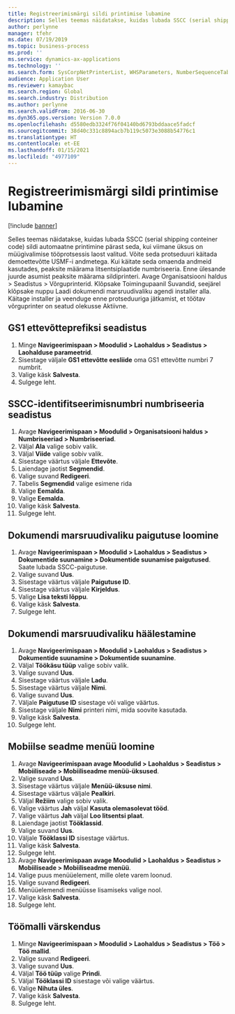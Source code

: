 ```yaml
---
title: Registreerimismärgi sildi printimise lubamine
description: Selles teemas näidatakse, kuidas lubada SSCC (serial shipping conteiner code) sildi automaatne printimine pärast seda, kui viimane üksus on müügivalimise tööprotsessis laost valitud.
author: perlynne
manager: tfehr
ms.date: 07/19/2019
ms.topic: business-process
ms.prod: ''
ms.service: dynamics-ax-applications
ms.technology: ''
ms.search.form: SysCorpNetPrinterList, WHSParameters, NumberSequenceTableListPage, NumberSequenceDetails, WHSDocumentRoutingLayout, WHSDocumentRouting, WHSRFMenuItem, WHSRFMenu, WHSWorkTemplateTable, WHSLicensePlateLabelBuildConfig, WHSLicensePlateLabel
audience: Application User
ms.reviewer: kamaybac
ms.search.region: Global
ms.search.industry: Distribution
ms.author: perlynne
ms.search.validFrom: 2016-06-30
ms.dyn365.ops.version: Version 7.0.0
ms.openlocfilehash: d5580edb3324f76f04140bd6793bddaace5fadcf
ms.sourcegitcommit: 38d40c331c8894acb7b119c5073e3088b54776c1
ms.translationtype: HT
ms.contentlocale: et-EE
ms.lasthandoff: 01/15/2021
ms.locfileid: "4977109"
---
```

# <a name="enable-license-plate-label-printing"></a>Registreerimismärgi sildi printimise lubamine

[!include [banner](../../includes/banner.md)]

Selles teemas näidatakse, kuidas lubada SSCC (serial shipping conteiner code) sildi automaatne printimine pärast seda, kui viimane üksus on müügivalimise tööprotsessis laost valitud. Võite seda protseduuri käitada demoettevõtte USMF-i andmetega. Kui käitate seda omaenda andmeid kasutades, peaksite määrama litsentsiplaatide numbriseeria. Enne ülesande juurde asumist peaksite määrama sildiprinteri. Avage Organisatsiooni haldus > Seadistus > Võrguprinterid. Klõpsake Toimingupaanil Suvandid, seejärel klõpsake nuppu Laadi dokumendi marsruudivaliku agendi installer alla. Käitage installer ja veenduge enne protseduuriga jätkamist, et töötav võrguprinter on seatud olekusse Aktiivne.


## <a name="set-up-the-gs1-company-prefix"></a>GS1 ettevõtteprefiksi seadistus
1. Minge **Navigeerimispaan > Moodulid > Laohaldus > Seadistus > Laohalduse parameetrid**.
2. Sisestage väljale **GS1 ettevõtte eesliide** oma GS1 ettevõtte numbri 7 numbrit.
3. Valige käsk **Salvesta**.
4. Sulgege leht.

## <a name="setup-the-sscc-license-plate-number-sequence"></a>SSCC-identifitseerimisnumbri numbriseeria seadistus
1. Avage **Navigeerimispaan > Moodulid > Organisatsiooni haldus > Numbriseeriad > Numbriseeriad**.
2. Väljal **Ala** valige sobiv valik.
3. Väljal **Viide** valige sobiv valik.
4. Sisestage väärtus väljale **Ettevõte**.
5. Laiendage jaotist **Segmendid**.
6. Valige suvand **Redigeeri**.
7. Tabelis **Segmendid** valige esimene rida
8. Valige **Eemalda**.
9. Valige **Eemalda**.
10. Valige käsk **Salvesta**.
11. Sulgege leht.

## <a name="create-the-document-route-layout"></a>Dokumendi marsruudivaliku paigutuse loomine
1. Avage **Navigeerimispaan > Moodulid > Laohaldus > Seadistus > Dokumentide suunamine > Dokumentide suunamise paigutused**. Saate lubada SSCC-paigutuse.  
2. Valige suvand **Uus**.
3. Sisestage väärtus väljale **Paigutuse ID**.
4. Sisestage väärtus väljale **Kirjeldus**.
5. Valige **Lisa teksti lõppu**.
6. Valige käsk **Salvesta**.
7. Sulgege leht.

## <a name="set-up-the-document-routing"></a>Dokumendi marsruudivaliku häälestamine
1. Avage **Navigeerimispaan > Moodulid > Laohaldus > Seadistus > Dokumentide suunamine > Dokumentide suunamine**.
2. Väljal **Töökäsu tüüp** valige sobiv valik.
3. Valige suvand **Uus**.
4. Sisestage väärtus väljale **Ladu**.
5. Sisestage väärtus väljale **Nimi**.
6. Valige suvand **Uus**.
7. Väljale **Paigutuse ID** sisestage või valige väärtus.
8. Sisestage väljale **Nimi** printeri nimi, mida soovite kasutada.
9. Valige käsk **Salvesta**.
10. Sulgege leht.

## <a name="create-mobile-device-menu"></a>Mobiilse seadme menüü loomine
1. Avage **Navigeerimispaan avage Moodulid > Laohaldus > Seadistus > Mobiiliseade > Mobiiliseadme menüü-üksused**.
2. Valige suvand **Uus**.
3. Sisestage väärtus väljale **Menüü-üksuse nimi**.
4. Sisestage väärtus väljale **Pealkiri**.
5. Väljal **Režiim** valige sobiv valik.
6. Valige väärtus **Jah** väljal **Kasuta olemasolevat tööd**.
7. Valige väärtus **Jah** väljal **Loo litsentsi plaat**.
8. Laiendage jaotist **Tööklassid**.
9. Valige suvand **Uus**.
10. Väljale **Tööklassi ID** sisestage väärtus.
11. Valige käsk **Salvesta**.
12. Sulgege leht.
13. Avage **Navigeerimispaan avage Moodulid > Laohaldus > Seadistus > Mobiiliseade > Mobiiliseadme menüü**.
14. Valige puus menüüelement, mille olete varem loonud.
15. Valige suvand **Redigeeri**.
16. Menüüelemendi menüüsse lisamiseks valige nool.
17. Valige käsk **Salvesta**.
18. Sulgege leht.

## <a name="update-a-work-template"></a>Töömalli värskendus
1. Minge **Navigeerimispaan > Moodulid > Laohaldus > Seadistus > Töö > Töö mallid**.
2. Valige suvand **Redigeeri**.
3. Valige suvand **Uus**.
4. Väljal **Töö tüüp** valige **Prindi**.
5. Väljal **Tööklassi ID** sisestage või valige väärtus.
6. Valige **Nihuta üles**.
7. Valige käsk **Salvesta**.
8. Sulgege leht.

